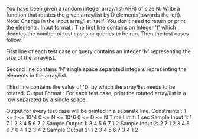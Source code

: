 You have been given a random integer array/list(ARR) of size N. Write a function that rotates the given array/list by D elements(towards the left).
 Note:
Change in the input array/list itself. You don't need to return or print the elements.
Input format :
The first line contains an Integer 't' which denotes the number of test cases or queries to be run. Then the test cases follow.

First line of each test case or query contains an integer 'N' representing the size of the array/list.

Second line contains 'N' single space separated integers representing the elements in the array/list.

Third line contains the value of 'D' by which the array/list needs to be rotated.
Output Format :
For each test case, print the rotated array/list in a row separated by a single space.

Output for every test case will be printed in a separate line.
Constraints :
1 <= t <= 10^4
0 <= N <= 10^6
0 <= D <= N
Time Limit: 1 sec
Sample Input 1:
1
7
1 2 3 4 5 6 7
2
Sample Output 1:
3 4 5 6 7 1 2
Sample Input 2:
2
7
1 2 3 4 5 6 7
0
4
1 2 3 4
2
Sample Output 2:
1 2 3 4 5 6 7
3 4 1 2
